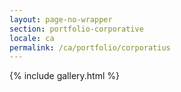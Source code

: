 ```yaml
---
layout: page-no-wrapper
section: portfolio-corporative
locale: ca
permalink: /ca/portfolio/corporatius
---
```


<div class="wrapper">
  {% include gallery.html %}
</div>
